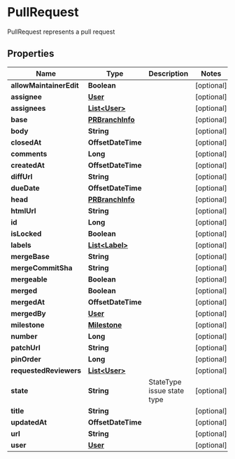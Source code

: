 

# PullRequest

PullRequest represents a pull request

## Properties

| Name | Type | Description | Notes |
|------------ | ------------- | ------------- | -------------|
|**allowMaintainerEdit** | **Boolean** |  |  [optional] |
|**assignee** | [**User**](User.md) |  |  [optional] |
|**assignees** | [**List&lt;User&gt;**](User.md) |  |  [optional] |
|**base** | [**PRBranchInfo**](PRBranchInfo.md) |  |  [optional] |
|**body** | **String** |  |  [optional] |
|**closedAt** | **OffsetDateTime** |  |  [optional] |
|**comments** | **Long** |  |  [optional] |
|**createdAt** | **OffsetDateTime** |  |  [optional] |
|**diffUrl** | **String** |  |  [optional] |
|**dueDate** | **OffsetDateTime** |  |  [optional] |
|**head** | [**PRBranchInfo**](PRBranchInfo.md) |  |  [optional] |
|**htmlUrl** | **String** |  |  [optional] |
|**id** | **Long** |  |  [optional] |
|**isLocked** | **Boolean** |  |  [optional] |
|**labels** | [**List&lt;Label&gt;**](Label.md) |  |  [optional] |
|**mergeBase** | **String** |  |  [optional] |
|**mergeCommitSha** | **String** |  |  [optional] |
|**mergeable** | **Boolean** |  |  [optional] |
|**merged** | **Boolean** |  |  [optional] |
|**mergedAt** | **OffsetDateTime** |  |  [optional] |
|**mergedBy** | [**User**](User.md) |  |  [optional] |
|**milestone** | [**Milestone**](Milestone.md) |  |  [optional] |
|**number** | **Long** |  |  [optional] |
|**patchUrl** | **String** |  |  [optional] |
|**pinOrder** | **Long** |  |  [optional] |
|**requestedReviewers** | [**List&lt;User&gt;**](User.md) |  |  [optional] |
|**state** | **String** | StateType issue state type |  [optional] |
|**title** | **String** |  |  [optional] |
|**updatedAt** | **OffsetDateTime** |  |  [optional] |
|**url** | **String** |  |  [optional] |
|**user** | [**User**](User.md) |  |  [optional] |



